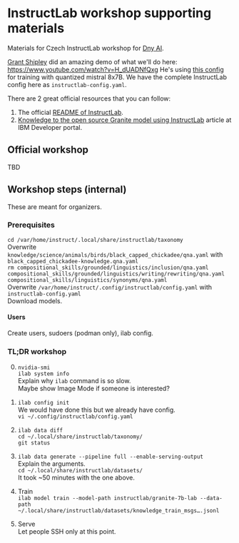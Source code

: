 # InstructLab workshop supporting materials

Materials for Czech InstructLab workshop for [Dny AI](https://dny.ai/).

[Grant Shipley](https://www.youtube.com/@gshipley21) did an amazing demo of what we'll do here: https://www.youtube.com/watch?v=H_dUADNfQxg
He's using [this config](https://github.com/rhai-code/backToTheFuture/blob/main/L4_x4.yaml) for training with quantized mistral 8x7B.
We have the complete InstructLab config here as `instructlab-config.yaml`.

There are 2 great official resources that you can follow:
1. The official [README of InstructLab](https://github.com/instructlab/instructlab?tab=readme-ov-file#-getting-started).
2. [Knowledge to the open source Granite model using
   InstructLab](https://developer.ibm.com/tutorials/awb-contributing-knowledge-instructlab-granite/)
   article at IBM Developer portal.

## Official workshop

TBD

## Workshop steps (internal)

These are meant for organizers.

### Prerequisites

`cd /var/home/instruct/.local/share/instructlab/taxonomy`  
Overwrite `knowledge/science/animals/birds/black_capped_chickadee/qna.yaml` with `black_capped_chickadee-knowledge.qna.yaml`  
`rm compositional_skills/grounded/linguistics/inclusion/qna.yaml compositional_skills/grounded/linguistics/writing/rewriting/qna.yaml compositional_skills/linguistics/synonyms/qna.yaml`  
Overwrite `/var/home/instruct/.config/instructlab/config.yaml` with `instructlab-config.yaml`  
Download models.  

#### Users

Create users, sudoers (podman only), ilab config.

### TL;DR workshop

0. `nvidia-smi`  
   `ilab system info`  
   Explain why `ilab` command is so slow.  
   Maybe show Image Mode if someone is interested?  

1. `ilab config init`  
   We would have done this but we already have config.  
   `vi ~/.config/instructlab/config.yaml`  

2. `ilab data diff`  
   `cd ~/.local/share/instructlab/taxonomy/`  
   `git status`  

3. `ilab data generate --pipeline full --enable-serving-output`  
   Explain the arguments.  
   `cd ~/.local/share/instructlab/datasets/`  
   It took ~50 minutes with the one above.  

4. Train  
   `ilab model train --model-path instructlab/granite-7b-lab --data-path ~/.local/share/instructlab/datasets/knowledge_train_msgs….jsonl`

5. Serve  
   Let people SSH only at this point.  
